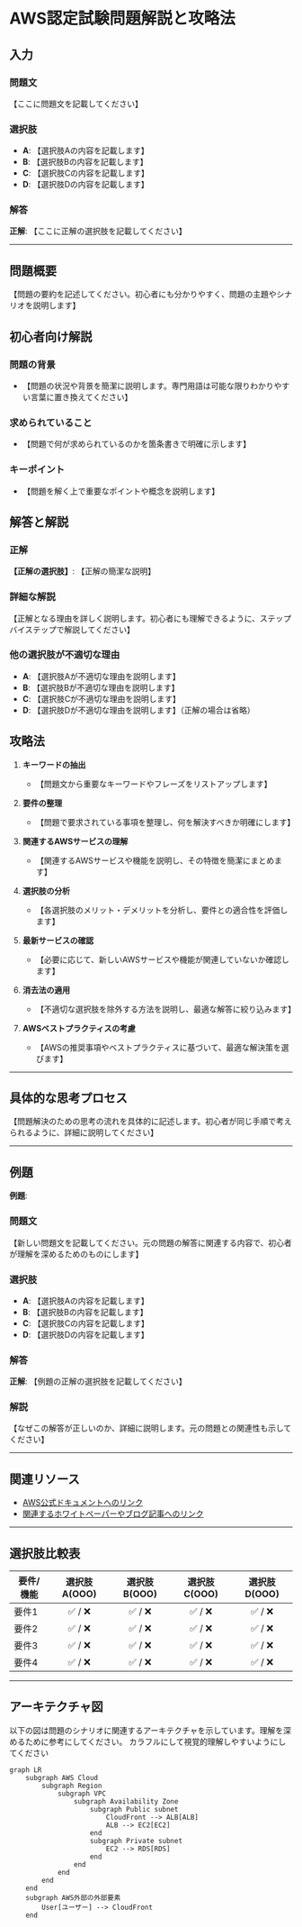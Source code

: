 # AWS認定試験問題解説と攻略法

## 入力

### 問題文
【ここに問題文を記載してください】

### 選択肢
- **A**: 【選択肢Aの内容を記載します】
- **B**: 【選択肢Bの内容を記載します】
- **C**: 【選択肢Cの内容を記載します】
- **D**: 【選択肢Dの内容を記載します】

### 解答
**正解**: 【ここに正解の選択肢を記載してください】

---

## 問題概要

【問題の要約を記述してください。初心者にも分かりやすく、問題の主題やシナリオを説明します】

## 初心者向け解説

### 問題の背景
- 【問題の状況や背景を簡潔に説明します。専門用語は可能な限りわかりやすい言葉に置き換えてください】

### 求められていること
- 【問題で何が求められているのかを箇条書きで明確に示します】

### キーポイント
- 【問題を解く上で重要なポイントや概念を説明します】

## 解答と解説

### 正解
**【正解の選択肢】**: 【正解の簡潔な説明】

### 詳細な解説
【正解となる理由を詳しく説明します。初心者にも理解できるように、ステップバイステップで解説してください】

### 他の選択肢が不適切な理由
- **A**: 【選択肢Aが不適切な理由を説明します】
- **B**: 【選択肢Bが不適切な理由を説明します】
- **C**: 【選択肢Cが不適切な理由を説明します】
- **D**: 【選択肢Dが不適切な理由を説明します】（正解の場合は省略）

## 攻略法

1. **キーワードの抽出**
   - 【問題文から重要なキーワードやフレーズをリストアップします】

2. **要件の整理**
   - 【問題で要求されている事項を整理し、何を解決すべきか明確にします】

3. **関連するAWSサービスの理解**
   - 【関連するAWSサービスや機能を説明し、その特徴を簡潔にまとめます】

4. **選択肢の分析**
   - 【各選択肢のメリット・デメリットを分析し、要件との適合性を評価します】

5. **最新サービスの確認**
   - 【必要に応じて、新しいAWSサービスや機能が関連していないか確認します】

6. **消去法の適用**
   - 【不適切な選択肢を除外する方法を説明し、最適な解答に絞り込みます】

7. **AWSベストプラクティスの考慮**
   - 【AWSの推奨事項やベストプラクティスに基づいて、最適な解決策を選びます】

---

## 具体的な思考プロセス

【問題解決のための思考の流れを具体的に記述します。初心者が同じ手順で考えられるように、詳細に説明してください】

---

## 例題

**例題**:

### 問題文
【新しい問題文を記載してください。元の問題の解答に関連する内容で、初心者が理解を深めるためのものにします】

### 選択肢
- **A**: 【選択肢Aの内容を記載します】
- **B**: 【選択肢Bの内容を記載します】
- **C**: 【選択肢Cの内容を記載します】
- **D**: 【選択肢Dの内容を記載します】

### 解答
**正解**: 【例題の正解の選択肢を記載してください】

### 解説
【なぜこの解答が正しいのか、詳細に説明します。元の問題との関連性も示してください】

---

## 関連リソース

- [AWS公式ドキュメントへのリンク](#)
- [関連するホワイトペーパーやブログ記事へのリンク](#)

---

## 選択肢比較表

| 要件/機能 | 選択肢A(OOO) | 選択肢B(OOO) | 選択肢C(OOO) | 選択肢D(OOO) |
|----------|:--------:|:--------:|:--------:|:--------:|
| 要件1    | ✅ / ❌  | ✅ / ❌  | ✅ / ❌  | ✅ / ❌  |
| 要件2    | ✅ / ❌  | ✅ / ❌  | ✅ / ❌  | ✅ / ❌  |
| 要件3    | ✅ / ❌  | ✅ / ❌  | ✅ / ❌  | ✅ / ❌  |
| 要件4    | ✅ / ❌  | ✅ / ❌  | ✅ / ❌  | ✅ / ❌  |

---

## アーキテクチャ図

以下の図は問題のシナリオに関連するアーキテクチャを示しています。理解を深めるために参考にしてください。
カラフルにして視覚的理解しやすいようにしてください

```mermaid
graph LR
    subgraph AWS Cloud
        subgraph Region
            subgraph VPC
                subgraph Availability Zone
                    subgraph Public subnet
                        CloudFront --> ALB[ALB]
                        ALB --> EC2[EC2]
                    end
                    subgraph Private subnet
                        EC2 --> RDS[RDS]
                    end
                end
            end
        end
    end
    subgraph AWS外部の外部要素
        User[ユーザー] --> CloudFront
    end
```

